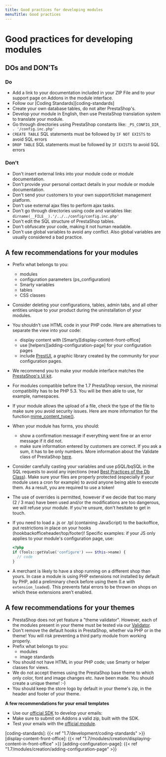 ```yaml
---
title: Good practices for developing modules
menuTitle: Good practices
---
```


# Good practices for developing modules

## DOs and DON'Ts

### Do

- Add a link to your documentation included in your ZIP File and to your support page on Addons in the module interface.
- Follow our [Coding Standards][coding-standards]
- Create your own database tables, do not alter PrestaShop's.
- Develop your module in English, then use PrestaShop translation system to translate your module.
- Go through directories using PrestaShop constants like: `_PS_CONFIG_DIR_ . '/config.inc.php'`
- `CREATE TABLE` SQL statements must be followed by `IF NOT EXISTS` to avoid SQL errors
- `DROP TABLE` SQL statements must be followed by `IF EXISTS` to avoid SQL errors

### Don't

- Don't insert external links into your module code or module documentation.
- Don't provide your personal contact details in your module or module documentation.
- Don't send your customers to your own support/ticket management platform.
- Don't use external ajax files to perform ajax tasks.
- Don't go through directories using code and variables like: `dirname(__FILE__).'/../../config/config.inc.php'`
- Don't edit the SQL structure of PrestaShop tables.
- Don't obfuscate your code, making it not human readable.
- Don't use global variables to avoid any conflict. Also global variables are usually considered a bad practice.

## A few recommendations for your modules

- Prefix what belongs to you:
  - modules
  - configuration parameters (ps_configuration)
  - Smarty variables
  - tables
  - CSS classes
  
- Consider deleting your configurations, tables, admin tabs, and all other entities unique to your product during the uninstallation of your modules.

- You shouldn't use HTML code in your PHP code. Here are alternatives to separate the view into your code:
  - display content with [Smarty][display-content-front-office]
  - use [helpers][adding-configuration-page] for your configuration pages
  - include [PrestUI](https://github.com/Scritik/prestui), a graphic library created by the community for your configuration pages.

- We recommend you to make your module interface matches the [PrestaShop's UI kit](https://cdn.rawgit.com/PrestaShop/prestashop-ui-kit/master/index.html).

- For modules compatible before the 1.7 PrestaShop version, the minimal compatibility has to be PHP 5.3. You will be then able to use, for example, namespaces.

- If your module allows the upload of a file, check the type of the file to make sure you avoid security issues. Here are more information for the function [mime_content_type()](https://php.net/manual/en/function.mime-content-type.php).

- When your module has forms, you should:
  - show a confirmation message if everything went fine or an error message if it did not.
  - make sure information entered by customers are correct. If you ask a sum, it has to be only numbers. More information about the Validate class of PrestaShop [here](https://github.com/PrestaShop/PrestaShop/blob/1.7.8.0/classes/Validate.php).

- Consider carefully casting your variables and use pSQL/bqSQL in the SQL requests to avoid any injections (read [Best Practices of the Db Class](https://docs.prestashop-project.org/1-6-documentation/developer-guide/developer-tutorials/best-practices-of-the-db-class)). Make sure your files are properly protected (especially if your module uses a cron for example) to avoid anyone being able to execute them. As a result, you are required to use a token!

- The use of overrides is permitted, however if we decide that too many (2 / 3 max) have been used and/or the modifications are too dangerous, we will refuse your module. If you're unsure, don't hesitate to get in touch.

- If you need to load a .js or .tpl (containing JavaScript) to the backoffice, put restrictions in place on your hooks (hookbackofficeheader/top/footer)! Specific examples: if your JS only applies to your module's configuration page, use:  
  
  ```php
  <?php
  if (Tools::getValue('configure') === $this->name) {
    // code
  }
  ```

- A merchant is likely to have a shop running on a different shop than yours. In case a module is using PHP extensions not installed by default by PHP,
add a preliminary check before using them (I.e with `extension_loaded`). This prevents fatal errors to be thrown on shops on which these extensions aren’t enabled.

## A few recommendations for your themes

- PrestaShop does not yet feature a "theme validator". However, each of the modules present in your theme must be tested via our [Validator](https://validator.prestashop.com).
- Don't remove the default hooks in PrestaShop, whether via PHP or in the theme! You will risk preventing a third party module from working properly.
- Prefix what belongs to you:
  - modules
  - image standards
- You should not have HTML in your PHP code; use Smarty or helper classes for views.
- We do not accept themes using the PrestaShop base theme to which only color, font and image changes etc. have been made. You should create a unique theme!  :-)
- You should keep the store logo by default in your theme's zip, in the header and footer of your theme.

**A few recommendations for your email templates**

- Use our [official SDK](https://github.com/PrestaShopCorp/email-templates-sdk) to develop your emails: 
- Make sure to submit on Addons a valid zip, built with the SDK.
- Test your emails with the [official module](https://github.com/PrestaShopCorp/email-templates-sdk).

[coding-standards]: {{< ref "1.7/development/coding-standards" >}}
[display-content-front-office]: {{< ref "1.7/modules/creation/displaying-content-in-front-office" >}}
[adding-configuration-page]: {{< ref "1.7/modules/creation/adding-configuration-page" >}}
